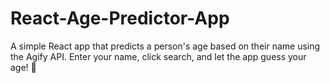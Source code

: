 # React-Age-Predictor-App
A simple React app that predicts a person's age based on their name using the Agify API. Enter your name, click search, and let the app guess your age! 🚀
